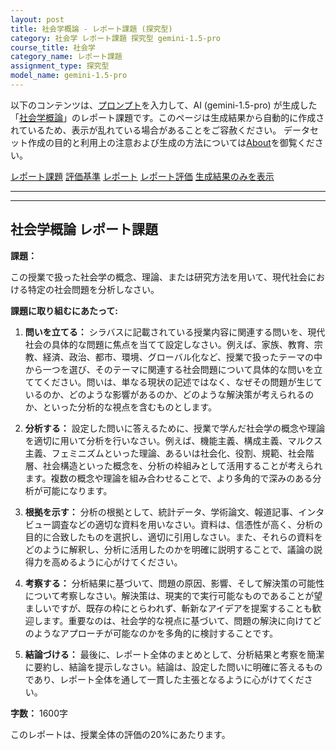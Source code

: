 ```yaml
---
layout: post
title: 社会学概論 - レポート課題 (探究型)
category: 社会学 レポート課題 探究型 gemini-1.5-pro
course_title: 社会学
category_name: レポート課題
assignment_type: 探究型
model_name: gemini-1.5-pro
---
```


以下のコンテンツは、[プロンプト](https://github.com/takedatoshiyuki/synthetic_assignments/tree/main/generated/社会学/gemini-1.5-pro/prompt_レポート課題-探究型.md)を入力して、AI (gemini-1.5-pro) が生成した「[社会学概論](/contents/社会学/)」のレポート課題です。このページは生成結果から自動的に作成されているため、表示が乱れている場合があることをご容赦ください。
データセット作成の目的と利用上の注意および生成の方法については[About](/About)を御覧ください。

[レポート課題](../レポート課題-探究型)
[評価基準](../評価基準-探究型)
[レポート](../レポート-探究型)
[レポート評価](../レポート評価-探究型)
[生成結果のみを表示](https://github.com/takedatoshiyuki/synthetic_assignments/tree/main/generated/社会学/gemini-1.5-pro/レポート課題-探究型.md)
  

***
***
  
## 社会学概論 レポート課題

**課題：**

この授業で扱った社会学の概念、理論、または研究方法を用いて、現代社会における特定の社会問題を分析しなさい。

**課題に取り組むにあたって:**

1. **問いを立てる：** シラバスに記載されている授業内容に関連する問いを、現代社会の具体的な問題に焦点を当てて設定しなさい。例えば、家族、教育、宗教、経済、政治、都市、環境、グローバル化など、授業で扱ったテーマの中から一つを選び、そのテーマに関連する社会問題について具体的な問いを立ててください。問いは、単なる現状の記述ではなく、なぜその問題が生じているのか、どのような影響があるのか、どのような解決策が考えられるのか、といった分析的な視点を含むものとします。

2. **分析する：** 設定した問いに答えるために、授業で学んだ社会学の概念や理論を適切に用いて分析を行いなさい。例えば、機能主義、構成主義、マルクス主義、フェミニズムといった理論、あるいは社会化、役割、規範、社会階層、社会構造といった概念を、分析の枠組みとして活用することが考えられます。複数の概念や理論を組み合わせることで、より多角的で深みのある分析が可能になります。

3. **根拠を示す：** 分析の根拠として、統計データ、学術論文、報道記事、インタビュー調査などの適切な資料を用いなさい。資料は、信憑性が高く、分析の目的に合致したものを選択し、適切に引用しなさい。また、それらの資料をどのように解釈し、分析に活用したのかを明確に説明することで、議論の説得力を高めるように心がけてください。

4. **考察する：** 分析結果に基づいて、問題の原因、影響、そして解決策の可能性について考察しなさい。解決策は、現実的で実行可能なものであることが望ましいですが、既存の枠にとらわれず、斬新なアイデアを提案することも歓迎します。重要なのは、社会学的な視点に基づいて、問題の解決に向けてどのようなアプローチが可能なのかを多角的に検討することです。

5. **結論づける：** 最後に、レポート全体のまとめとして、分析結果と考察を簡潔に要約し、結論を提示しなさい。結論は、設定した問いに明確に答えるものであり、レポート全体を通して一貫した主張となるように心がけてください。

**字数：** 1600字


このレポートは、授業全体の評価の20%にあたります。
